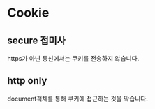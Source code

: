 # Cookie

## secure 접미사

https가 아닌 통신에서는 쿠키를 전송하지 않습니다.

## http only

document객체를 통해 쿠키에 접근하는 것을 막습니다.
